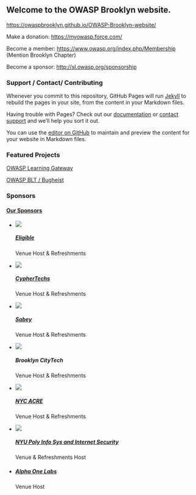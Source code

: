 ## Welcome to the OWASP Brooklyn website.

https://owaspbrooklyn.github.io/OWASP-Brooklyn-website/

Make a donation: https://myowasp.force.com/

Become a member: https://www.owasp.org/index.php/Membership (Mention Brooklyn Chapter)

Become a sponsor: http://sl.owasp.org/sponsorship

### Support / Contact/ Contributing

Whenever you commit to this repository, GitHub Pages will run [Jekyll](https://jekyllrb.com/) to rebuild the pages in your site, from the content in your Markdown files.

Having trouble with Pages? Check out our [documentation](https://help.github.com/categories/github-pages-basics/) or [contact support](https://github.com/contact) and we’ll help you sort it out.

You can use the [editor on GitHub](https://github.com/OWASPBrooklyn/OWASP-Brooklyn-website/edit/master/README.md) to maintain and preview the content for your website in Markdown files.

### Featured Projects

[OWASP Learning Gateway](https://www.owasplearninggateway.org/) 

[OWASP BLT / Bugheist](https://www.bugheist.com/)


### Sponsors

<div class="doc-content">
<h4 class="">

<a href="https://www.meetup.com/OWASP-Brooklyn/sponsors/" class="unlink">
<span>
Our Sponsors
</span>
</a>
</h4>

<ul class="dividedList">

<li class="wrapNice align--center">

<div>

<a href="https://eligible.com/" target="_blank" rel="noopener"><img src="https://a248.e.akamai.net/secure.meetupstatic.com/photos/sponsor/e/4/2/8/iab120x90_2638408.jpeg"></a>

</div>

<h5 class="flush--bottom small">

<a class="hoverLink" href="https://eligible.com/" target="_blank" rel="noopener">Eligible</a>

</h5>

<p class="small">Venue Host &amp; Refreshments</p>

</li>

<li class="wrapNice align--center">

<div>

<a href="http://www.ciphertechs.com" target="_blank" rel="noopener"><img src="https://a248.e.akamai.net/secure.meetupstatic.com/photos/sponsor/5/2/3/0/iab120x90_2601040.jpeg"></a>

</div>

<h5 class="flush--bottom small">

<a class="hoverLink" href="http://www.ciphertechs.com" target="_blank" rel="noopener">CypherTechs</a>

</h5>

<p class="small">Venue Host &amp; Refreshments</p>

</li>

<li class="wrapNice align--center">

<div>

<a href="http://www.sabey.com" target="_blank" rel="noopener"><img src="https://a248.e.akamai.net/secure.meetupstatic.com/photos/sponsor/4/a/9/2/iab120x90_2599090.jpeg"></a>

</div>

<h5 class="flush--bottom small">

<a class="hoverLink" href="http://www.sabey.com" target="_blank" rel="noopener">Sabey</a>

</h5>

<p class="small">Venue Host &amp; Refreshments</p>

</li>

<li class="wrapNice align--center">

<div>

<img src="https://a248.e.akamai.net/secure.meetupstatic.com/photos/sponsor/4/a/9/3/iab120x90_2599091.jpeg">

</div>

<h5 class="flush--bottom small">

Brooklyn CityTech

</h5>

<p class="small">Venue Host &amp; Refreshments</p>

</li>

<li class="wrapNice align--center">

<div>

<a href="http://www.nycacre.com/" target="_blank" rel="noopener"><img src="https://a248.e.akamai.net/secure.meetupstatic.com/photos/sponsor/a/e/2/f/iab120x90_2564591.jpeg"></a>

</div>

<h5 class="flush--bottom small">

<a class="hoverLink" href="http://www.nycacre.com/" target="_blank" rel="noopener">NYC ACRE</a>

</h5>

<p class="small">Venue Host &amp; Refreshments</p>

</li>

<li class="wrapNice align--center">

<div>

<a href="http://www.isis.poly.edu/" target="_blank" rel="noopener"><img src="https://a248.e.akamai.net/secure.meetupstatic.com/photos/sponsor/a/e/3/0/iab120x90_2564592.jpeg"></a>

</div>

<h5 class="flush--bottom small">

<a class="hoverLink" href="http://www.isis.poly.edu/" target="_blank" rel="noopener">NYU Poly Info Sys and Internet Security</a>

</h5>

<p class="small">Venue &amp; Refreshments Host</p>

</li>

<li class="wrapNice align--center">

<h5 class="flush--bottom small">

<a class="hoverLink" href="http://www.alphaonelabs.com/" target="_blank" rel="noopener">Alpha One Labs</a>

</h5>

<p class="small">Venue Host</p>

</li>

</ul>

</div>

